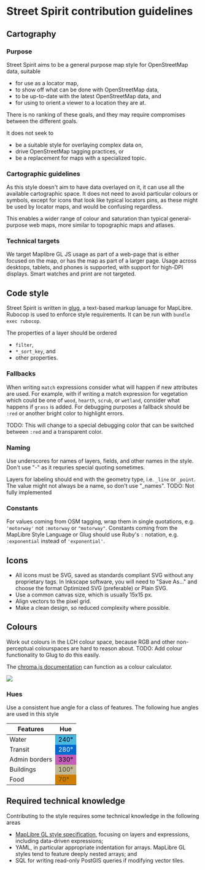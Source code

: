 # Street Spirit contribution guidelines

## Cartography

### Purpose

Street Spirit aims to be a general purpose map style for OpenStreetMap data, suitable
- for use as a locator map,
- to show off what can be done with OpenStreetMap data,
- to be up-to-date with the latest OpenStreetMap data, and
- for using to orient a viewer to a location they are at.

There is no ranking of these goals, and they may require compromises between the different goals.

It does not seek to
- be a suitable style for overlaying complex data on,
- drive OpenStreetMap tagging practices, or
- be a replacement for maps with a specialized topic.

### Cartographic guidelines

As this style doesn't aim to have data overlayed on it, it can use all the available cartographic space. It does not need to avoid particular colours or symbols, except for icons that look like typical locators pins, as these might be used by locator maps, and would be confusing regardless.

This enables a wider range of colour and saturation than typical general-purpose web maps, more similar to topographic maps and atlases.

### Technical targets

We target Maplibre GL JS usage as part of a web-page that is either focused on the map, or has the map as part of a larger page. Usage across desktops, tablets, and phones is supported, with support for high-DPI displays. Smart watches and print are not targeted.

## Code style

Street Spirit is written in [glug](https://github.com/systemed/glug), a text-based markup lanuage for MapLibre. Rubocop is used to enforce style requirements. It can be run with `bundle exec rubocop`.

The properties of a layer should be ordered
- `filter`,
- `*_sort_key`, and
- other properties.

### Fallbacks
When writing `match` expressions consider what will happen if new attributes are used. For example, with if writing a match expression for vegetation which could be one of `wood`, `hearth`, `scrub`, or `wetland`, consider what happens if `grass` is added. For debugging purposes a fallback should be `:red` or another bright color to highlight errors.

TODO: This will change to a special debugging color that can be switched between `:red` and a transparent color.

### Naming

Use underscores for names of layers, fields, and other names in the style. Don't use "-" as it requries special quoting sometimes.

Layers for labeling should end with the geometry type, i.e. `_line` or `_point`. The value might not always be a name, so don't use "_names". TODO: Not fully implemented

### Constants
For values coming from OSM tagging, wrap them in single quotations, e.g. `'motorway'` not `:motorway` or `"motorway"`. Constants coming from the MapLibre Style Language or Glug should use Ruby's `:` notation, e.g. `:exponential` instead of `'exponential'`.

## Icons

- All icons must be SVG, saved as standards compliant SVG without any proprietary tags. In Inkscape software, you will need to "Save As..." and choose the format Optimized SVG (preferable) or Plain SVG.
- Use a common canvas size, which is usually 15x15 px.
- Align vectors to the pixel grid.
- Make a clean design, so reduced complexity where possible.

## Colours

Work out colours in the LCH colour space, because RGB and other non-perceptual colourspaces are hard to reason about. TODO: Add colour functionality to Glug to do this easily.

The [chroma.js documentation](https://gka.github.io/chroma.js/) can function as a colour calculator.

![](docs/chromajs.png)

### Hues

Use a consistent hue angle for a class of features. The following hue angles are used in this style

<table>
<thead>
<tr>
<th>Features</th>
<th>Hue</th>
</tr>
</thead>
<tbody>
<tr>
<td>Water</td>
<td style="background:#4cb7e1;color:black">240°</td>
</tr>
<tr>
<td>Transit</td>
<td style="background:#006bce;color:white">280°</td>
</tr>
<tr>
<td>Admin borders</td>
<td style="background:#c25eb8;color:black">330°</td>
</tr>
<tr>
<td>Buildings</td>
<td style="background:#c1b994;color:#3e3c2c">100°</td>
</tr>
<tr>
<td>Food</td>
<td style="background:#ce7e03;color:#663d06">70°</td>
</tr>
</tbody>
</table>

## Required technical knowledge

Contributing to the style requires some technical knowledge in the following areas

- [MapLibre GL style specification](https://maplibre.org/maplibre-gl-js-docs/style-spec/), focusing on layers and expressions, including data-driven expressions;
- YAML, in particular appropriate indentation for arrays. MapLibre GL styles tend to feature deeply nested arrays; and
- SQL for writing read-only PostGIS queries if modifying vector tiles.
